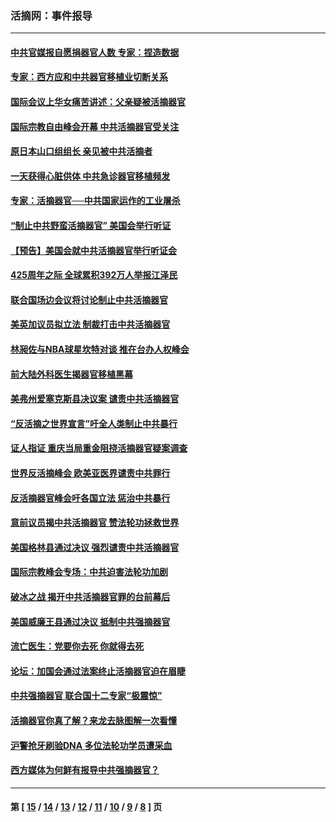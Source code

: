 ### 活摘网：事件报导
---
#### [中共官媒报自愿捐器官人数 专家：捏造数据](../../pages/nf5877/n13814130.md?09070430) 
#### [专家：西方应和中共器官移植业切断关系](../../pages/nf5877/n13772828.md?09070430) 
#### [国际会议上华女痛苦讲述：父亲疑被活摘器官](../../pages/nf5877/n13771583.md?09070430) 
#### [国际宗教自由峰会开幕 中共活摘器官受关注](../../pages/nf5877/n13769995.md?09070430) 
#### [原日本山口组组长 亲见被中共活摘者](../../pages/nf5877/n13767360.md?09070430) 
#### [一天获得心脏供体 中共急诊器官移植频发](../../pages/nf5877/n13764689.md?09070430) 
#### [专家：活摘器官──中共国家运作的工业屠杀](../../pages/nf5877/n13761178.md?09070430) 
#### [“制止中共野蛮活摘器官” 美国会举行听证](../../pages/nf5877/n13735831.md?09070430) 
#### [【预告】美国会就中共活摘器官举行听证会](../../pages/nf5877/n13732843.md?09070430) 
#### [425周年之际 全球累积392万人举报江泽民](../../pages/nf5877/n13719232.md?09070430) 
#### [联合国场边会议将讨论制止中共活摘器官](../../pages/nf5877/n13656361.md?09070430) 
#### [美英加议员拟立法 制裁打击中共活摘器官](../../pages/nf5877/n13430251.md?09070430) 
#### [林昶佐与NBA球星坎特对谈 推在台办人权峰会](../../pages/nf5877/n13414467.md?09070430) 
#### [前大陆外科医生揭器官移植黑幕](../../pages/nf5877/n13401416.md?09070430) 
#### [美弗州爱塞克斯县决议案 谴责中共活摘器官](../../pages/nf5877/n13320919.md?09070430) 
#### [“反活摘之世界宣言”吁全人类制止中共暴行](../../pages/nf5877/n13259730.md?09070430) 
#### [证人指证 重庆当局重金阻挠活摘器官疑案调查](../../pages/nf5877/n13259127.md?09070430) 
#### [世界反活摘峰会 欧美亚医界谴责中共罪行](../../pages/nf5877/n13253550.md?09070430) 
#### [反活摘器官峰会吁各国立法 惩治中共暴行](../../pages/nf5877/n13245052.md?09070430) 
#### [意前议员揭中共活摘器官 赞法轮功拯救世界](../../pages/nf5877/n13203445.md?09070430) 
#### [美国格林县通过决议 强烈谴责中共活摘器官](../../pages/nf5877/n13119367.md?09070430) 
#### [国际宗教峰会专场：中共迫害法轮功加剧](../../pages/nf5877/n13088279.md?09070430) 
#### [破冰之战 揭开中共活摘器官罪的台前幕后](../../pages/nf5877/n13082457.md?09070430) 
#### [美国威廉王县通过决议 抵制中共强摘器官](../../pages/nf5877/n13056521.md?09070430) 
#### [流亡医生：党要你去死 你就得去死](../../pages/nf5877/n13052835.md?09070430) 
#### [论坛：加国会通过法案终止活摘器官迫在眉睫](../../pages/nf5877/n13029839.md?09070430) 
#### [中共强摘器官 联合国十二专家“极震惊”](../../pages/nf5877/n13024313.md?09070430) 
#### [活摘器官你真了解？来龙去脉图解一次看懂](../../pages/nf5877/n13013820.md?09070430) 
#### [沪警抢牙刷验DNA 多位法轮功学员遭采血](../../pages/nf5877/n12969218.md?09070430) 
#### [西方媒体为何鲜有报导中共强摘器官？](../../pages/nf5877/n12932034.md?09070430) 

---
#### 第 [ [15](./15.md?09070430) / [14](./14.md?09070430) / [13](./13.md?09070430) / [12](./12.md?09070430) / [11](./11.md?09070430) / [10](./10.md?09070430) / [9](./9.md?09070430) / [8](./8.md?09070430) ] 页
